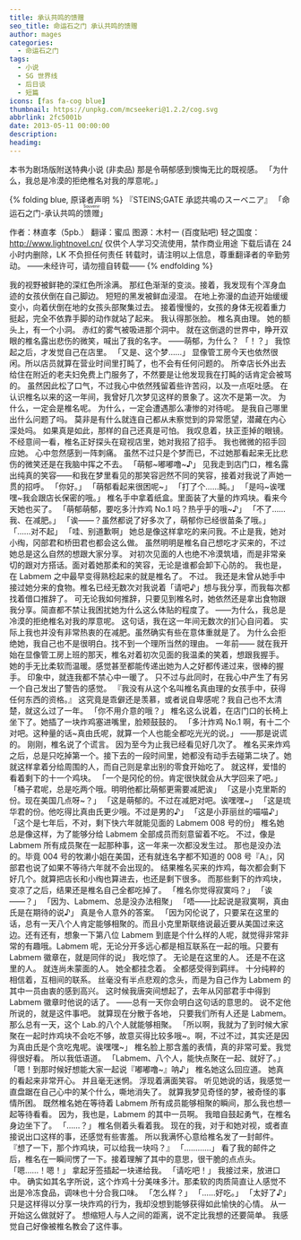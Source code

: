 ```yaml
---
title: 承认共鸣的馈赠
seo_title: 命运石之门 承认共鸣的馈赠
author: mages
categories:
  - 命运石之门
tags:
  - 小说
  - SG 世界线
  - 后日谈
  - 短篇
icons: [fas fa-cog blue]
thumbnail: https://unpkg.com/mcseekeri@1.2.2/cog.svg
abbrlink: 2fc5001b
date: 2013-05-11 00:00:00
description:
headimg:
---
```

本书为剧场版附送特典小说 (非卖品)
那是令萌郁感到懊悔无比的既视感。
「为什么，我总是冷漠的拒绝椎名对我的厚意呢。」

<!-- more -->
{% folding blue, 原译者声明 %}
『STEINS;GATE 承認共鳴のスーベニア』
「命运石之门-承认共鸣的<ruby><rb>馈赠</rb><rp>(</rp><rt>Souvenir</rt><rp>)</rp></ruby>」

作者：林直孝（5pb.）
翻译：蜜瓜
图源：木村一 (百度贴吧)
轻之国度：http://www.lightnovel.cn/
仅供个人学习交流使用，禁作商业用途
下载后请在 24 小时内删除，LK 不负担任何责任
转载时，请注明以上信息，尊重翻译者的辛勤劳动。
——未经许可，请勿擅自转载——
{% endfolding %}

我的视野被鲜艳的深红色所涂满。
那红色渐渐的变淡。接着，我发现有个浑身血迹的女孩伏倒在自己脚边。
短短的黑发被鲜血浸湿。
在地上弥漫的血迹开始缓缓变小，向着伏倒在地的女孩头部聚集过去。
接着慢慢的，女孩的身体无视着重力挺起，完全不依靠手脚的动作就站了起来。
我认得那张脸。
椎名真由理。
她的额头上，有一个小洞。
赤红的雾气被吸进那个洞中。
就在这倒退的世界中，睁开双眼的椎名露出悲伤的微笑，喊出了我的名字。
——萌郁，为什么？
「！？」
我惊起之后，才发觉自己在店里。
「又是、这个梦……」
显像管工房今天也依然很闲。所以店员就算在营业时间里打盹了，也不会有任何问题的。
所幸店长外出去给住在附近的老夫妇免费上门服务了，不然要是让他发现我在打盹的话肯定会被骂的。
虽然因此松了口气，不过我心中依然残留着些许苦闷，以及一点呕吐感。
在认识椎名以来的这一年间，我曾好几次梦见这样的景象了。这次不是第一次。
为什么，一定会是椎名呢。
为什么，一定会遭遇那么凄惨的对待呢。
是我自己哪里出什么问题了吗。
莫非是有什么就连自己都从未察觉到的异常愿望，潜藏在内心深处吗。
如果真是如此，那样的自己还真是可怕。
我叹息着，扶正歪掉的眼镜。
不经意间一看，椎名正好探头在窥视店里，她对我招了招手。
我也微微的招手回应她。
心中忽然感到一阵刺痛。
虽然不过只是个梦而已，不过她那看起来无比悲伤的微笑还是在我脑中挥之不去。
「萌郁\~嘟嘟噜\~♪」
见我走到店门口，椎名露出纯真的笑容——和我在梦里看见的那笑容迥然不同的笑容，接着对我说了声她一贯的招呼。
「你好。」
「萌郁看起来很困呢\~」
「打了个……盹。」
「是吗\~诶嘿嘿\~我会跟店长保密的哦。」
椎名手中拿着纸盒。里面装了大量的炸鸡块。看来今天她也买了。
「萌郁萌郁，要吃多汁炸鸡 No.1 吗？热乎乎的哦\~♪」
「不了……我、在减肥。」
「诶——？虽然都说了好多次了，萌郁你已经很苗条了哦。」
「……对不起」
「哇、别道歉啊」
她总是像这样拿吃的来问我。不止是我，她对小绹，冈部君和桥田君也都会这么做。
虽然明明是椎名自己想吃才买来的，不过她总是这么自然的想跟大家分享。
对初次见面的人也绝不冷漠筑墙，而是非常亲切的跟对方搭话。面对着她那柔和的笑容，无论是谁都会卸下心防的。
我也是，在 Labmem 之中最早变得熟稔起来的就是椎名了。
不过。
我还是未曾从她手中接过她分来的食物。椎名已经无数次对我说着「请吧♪」想与我分享，而我每次都找着借口推辞了。
可无论我如何推辞，只要见到椎名时，她依然还是拿出食物跟我分享。简直都不禁让我困扰她为什么这么体贴的程度了。
——为什么，我总是冷漠的拒绝椎名对我的厚意呢。
这句话，我在这一年间无数次的扪心自问着。
实际上我也并没有非常热衷的在减肥。虽然确实有些在意体重就是了。
为什么会拒绝她，我自己也不是很明白。找不到一个理所当然的理由。
一年前——
就在我开始在显像管工房上班的那天，椎名对着初次见面的我温柔的笑着，想跟我握手。
她的手无比柔软而温暖。感觉甚至都能传递出她为人之好都传递过来，很棒的握手。
印象中，就连我都不禁心中一暖了。
只不过与此同时，在我心中产生了有另一个自己发出了警告的感觉。
『我没有从这个名叫椎名真由理的女孩手中，获得任何东西的资格。』
这究竟是乖僻还是羡慕，或者说自卑感呢？我自己也不太清楚，就这么过了一年。
「你不用介意的哦？」
椎名这么说着，在店门口的长椅上坐下了。她插了一块炸鸡塞进嘴里，脸颊鼓鼓的。
「多汁炸鸡 No.1 啊，有十二个对吧。这种量的话\~真由氏呢，就算一个人也能全都吃光光的说。」
——那是说谎的。
刚刚，椎名说了个谎言。
因为至今为止我已经看见好几次了。
椎名买来炸鸡之后，总是只吃掉第一个。接下去的一段时间里，她都没有动手去碰第二块了。她就这样拿着分给周围的人，而自己则是拿出别的零食开始吃了。
就这样，爱惜的看着剩下的十一个鸡块。
「一个是冈伦的份。肯定很快就会从大学回来了吧。」
「桶子君呢，总是吃两个哦。明明他都比萌郁更需要减肥诶」
「这是小克里斯的份。现在美国几点呀\~？」
「这是萌郁的。不过在减肥对吧。诶嘿嘿\~」
「这是琉华君的份。他吃得比真由氏更少哦。不过是男的♪」
「这是小菲丽丝的喵喵♪」
「这个是七年后，不对，剩下快六年就能见面的 Labmem 008 号的份」
椎名她总是像这样，为了能够分给 Labmem 全部成员而刻意留着不吃。
不过，像是 Labmem 所有成员聚在一起那种事，这一年来一次都没发生过。
那也是没办法的。毕竟 004 号的牧濑小姐在美国，还有就连名字都不知道的 008 号『A』，冈部君也说了如果不等待六年就不会出现的。
结果椎名买来的炸鸡，每次都会剩下好几个。就算把店长和小绹也算进去，也还是剩下很多。
而那些剩下的炸鸡块，变凉了之后，结果还是椎名自己全都吃掉了。
「椎名你觉得寂寞吗？」
「诶——？」
「因为、Labmem、总是没办法相聚」
「唔——比起说是寂寞啊，真由氏是在期待的说♪」
真是令人意外的答案。
「因为冈伦说了，只要呆在这里的话，总有一天八个人肯定能够相聚的。而且小克里斯联络说最近要从美国过来这边。还有还有，想象一下第八位 Labmem 到底是个什么样的人呢，就觉得非常非常的有趣哦。Labmem 呢，无论分开多远心都是相互联系在一起的哦。只要有 Labmem 徽章在，就是同伴的说」
我吃惊了。
无论是在这里的人。
还是不在这里的人。
就连尚未蒙面的人。
她全都挂念着。
全都感受得到羁绊。
十分纯粹的相信着，互相间的联系。
丝毫没有半点悲观的念头，而是为自己作为 Labmem 的其中一员由衷的感到高兴。
这时候我唐突间想起了，去年从冈部君手中得到 Labmem 徽章时他说的话了。
——总有一天你会明白这句话的意思的。
说不定他所说的，就是这件事吧。
就算现在分散于各地，
只要我们所有人还是 Labmem。
那么总有一天，这个 Lab.的八个人就能够相聚。
「所以啊，我就为了到时候大家聚在一起时炸鸡块不会吃不够，故意买得比较多哦\~。啊，不过不过，其实还是因为真由氏是个贪吃鬼呢。诶嘿嘿\~」
椎名脸上那含羞的表情，真的非常可爱。我觉得很好看。
所以我低语道。
「Labmem、八个人，能快点聚在一起、就好了。」
「嗯！到那时候好想能大家一起说『嘟嘟噜\~』呐♪」
椎名她这么回应道。
她真的看起来非常开心。
并且毫无迷惘。
浮现着满面笑容。
听见她说的话，我感觉一直盘踞在自己心中的某个什么，嘶地消失了。
就算我梦见奇怪的梦，被奇怪的事情所困。
既然椎名她在等待着 Labmem 所有成员能够相聚的瞬间，那么我也想一起等待看看。
因为，我也是，Labmem 的其中一员啊。
我暗自鼓起勇气，在椎名身边坐下了。
「……？」
椎名侧着头看着我。
现在的我，对于和她对视，或者直接说出口这样的事，还感觉有些害羞。
所以我满怀心意给椎名发了一封邮件。
『想了一下，那个炸鸡块，可以给我一块吗？』
「…………」
看了我的邮件之后，椎名在一瞬间愣了一下。接着理解了其中的意思，很干脆的点点头。
「嗯……！嗯！」
拿起牙签插起一块递给我。
「请吃吧！」
我接过来，放进口中。
确实如其名字所说，这个炸鸡十分美味多汁。那柔软的肉质简直让人感觉不出是冷冻食品，调味也十分合我口味。
「怎么样？」
「……好吃。」
「太好了♪」
只是这样得以分享一块炸鸡的行为，我却没想到能够获得如此愉快的心情。
从一开始这么做就好了。
想缩短人与人之间的距离，说不定比我想的还要简单。
我感觉自己好像被椎名教会了这件事。